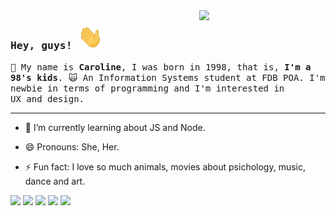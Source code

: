 <img align="right" width="40%" src="https://tenor.com/view/black-cat-studio-ghibli-kiki-jiji-food-gif-7422881.gif" />

### <samp>Hey, guys! <img src="https://raw.githubusercontent.com/ABSphreak/ABSphreak/master/gifs/Hi.gif" width="40px" /></samp>

<samp> :peach: My name is **Caroline**, I was born in 1998, that is, **I'm a <br> 98's kids**. :scream_cat: </samp>
<samp>An Information Systems student at FDB POA. I'm newbie in terms of programming and I'm interested in<br> UX and design. </samp>
____________________________________________

- 🌱 I’m currently learning about JS and Node.

- 😄 Pronouns: She, Her.

- ⚡ Fun fact: I love so much animals, movies about psichology, music, dance and art.

<img src="https://img.shields.io/badge/-Javascript-ff69b4" /> <img src="https://img.shields.io/badge/-CSS-blue" /> <img src="https://img.shields.io/badge/-HTML-yellowgreen" /> <img src="https://img.shields.io/badge/-Java-orange" /> <img src="https://img.shields.io/badge/-c-purple" /> 
